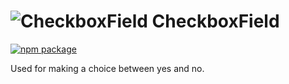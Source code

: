 # ![CheckboxField](https://user-images.githubusercontent.com/44801418/48063098-93a3f380-e1f6-11e8-95ef-5a9d39ef96ae.png) CheckboxField

[![npm package][npm-badge]][npm]

Used for making a choice between yes and no.

[npm-badge]: https://img.shields.io/npm/v/@cmds/checkbox-field.svg
[npm]: https://www.npmjs.com/package/@cmds/checkbox-field
